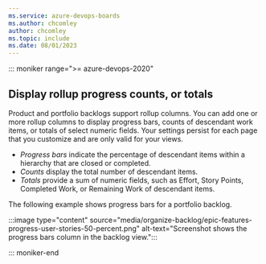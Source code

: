 ```yaml
---
ms.service: azure-devops-boards
ms.author: chcomley
author: chcomley
ms.topic: include
ms.date: 08/01/2023
---
```


::: moniker range=">= azure-devops-2020"  

## Display rollup progress counts, or totals 

Product and portfolio backlogs support rollup columns. You can add one or more rollup columns to display progress bars, counts of descendant work items, or totals of select numeric fields. Your settings persist for each page that you customize and are only valid for your views.

- *Progress bars* indicate the percentage of descendant items within a hierarchy that are closed or completed. 
- *Counts* display the total number of descendant items. 
- *Totals* provide a sum of numeric fields, such as Effort, Story Points, Completed Work, or Remaining Work of descendant items.     

The following example shows progress bars for a portfolio backlog. 

:::image type="content" source="media/organize-backlog/epic-features-progress-user-stories-50-percent.png" alt-text="Screenshot shows the progress bars column in the backlog view.":::

::: moniker-end
